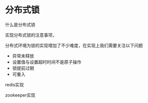 # 分布式锁



什么是分布式锁

实现分布式锁的注意事项，

分布式环境为锁的实现增加了不少难度，在实现上我们需要关注以下问题

- 异常未释放
- 设置值与设置超时时间不是原子操作
- 锁提前过期
- 可重入











redis实现



zookeeper实现